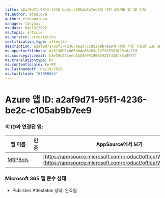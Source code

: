 ```yaml
---
title: a2af9d71-95f1-4236-be2c-c105ab9b7ee9에 대한 AZURE 앱 ID 정보
ms.author: elmalova
author: elenamalova
manager: tonybal
ms.date: 04/19/2022
ms.topic: article
ms.service: attestation
certification_type: attested
description: a2af9d71-95f1-4236-be2c-c105ab9b7ee9에 대해 사용 가능한 모든 보안 및 규정 준수 정보입니다.
ms.openlocfilehash: 416190b5e666b64c66b83c7e7fd3952023fde37d
ms.sourcegitcommit: b1e50c421eeb1b54e99180634217d3df35a4897f
ms.translationtype: MT
ms.contentlocale: ko-KR
ms.lasthandoff: 04/19/2022
ms.locfileid: "64959054"
---
```

# <a name="azure-app-id-a2af9d71-95f1-4236-be2c-c105ab9b7ee9"></a>Azure 앱 ID: a2af9d71-95f1-4236-be2c-c105ab9b7ee9


### <a name="apps-associated-with-this-id"></a>이 ID와 연결된 앱:
| **앱 이름** | **인증** | **AppSource에서 보기** |
|--------------|---------------|-----------------------|
| [MSPBots](../forward/WA200001128.md) |  | [https://appsource.microsoft.com/product/office/WA200001128](https://appsource.microsoft.com/product/office/WA200001128) |

### <a name="microsoft-365-app-compliance-status"></a>Microsoft 365 앱 준수 상태
- Publisher Attestaton 상태: 완료됨

